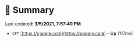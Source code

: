 # 📖 Summary
Last updated: **3/5/2021, 7:57:40 PM**

- `GET` [https://google.com](https://google.com) - **Up** (117ms)
